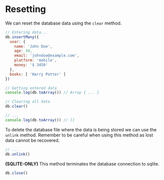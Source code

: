 # Resetting

We can reset the database data using the `clear` method.

```js
// Entering data...
db.insertMany({
  user: {
    name: 'John Doe',
    age: 34,
    email: 'johndoe@example.com',
    platform: 'mobile',
    money: '$ 3450'
  },
  books: [ 'Harry Potter' ]
})

// Getting entered data
console.log(db.toArray()) // Array { ... }

// Clearing all data
db.clear()

// ...
console.log(db.toArray()) // []
```

To delete the database file where the data is being stored we can use the `unlink` method. Remember to be careful when using this method as lost data cannot be recovered.

```js
// ...
db.unlink()
```

**(SQLITE-ONLY)** This method terminates the database connection to sqlite.

```js
db.close()
```
